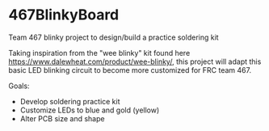 # 467BlinkyBoard
Team 467 blinky project to design/build a practice soldering kit

Taking inspiration from the "wee blinky" kit found here https://www.dalewheat.com/product/wee-blinky/, this project will adapt this basic LED blinking circuit to become more customized for FRC team 467.

Goals:
- Develop soldering practice kit
- Customize LEDs to blue and gold (yellow)
- Alter PCB size and shape

